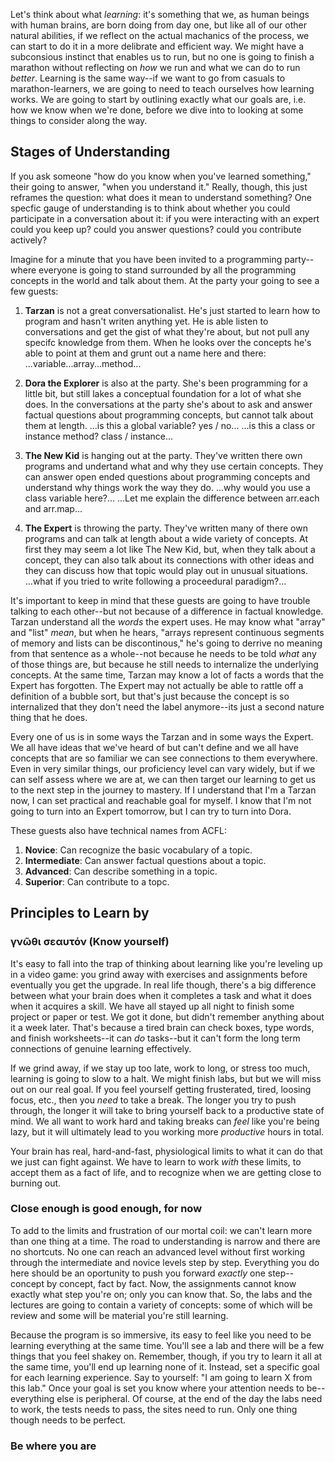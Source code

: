 Let's think about what *learning*: it's something that we, as human beings with human brains, are born doing from day one, but like all of our other natural abilities, if we reflect on the actual machanics of the process, we can start to do it in a more delibrate and efficient way. We might have a subconsious instinct that enables us to run, but no one is going to finish a marathon without reflecting on *how* we run and what we can do to run *better*. Learning is the same way--if we want to go from casuals to marathon-learners, we are going to need to teach ourselves how learning works. We are going to start by outlining exactly what our goals are, i.e. how we know when we're done, before we dive into to looking at some things to consider along the way.

## Stages of Understanding

If you ask someone "how do you know when you've learned something," their going to answer, "when you understand it." Really, though, this just reframes the question: what does it mean to understand something? One specfic gauge of understanding is to think about whether you could participate in a conversation about it: if you were interacting with an expert could you keep up? could you answer questions? could you contribute actively?

Imagine for a minute that you have been invited to a programming party--where everyone is going to stand surrounded by all the programming concepts in the world and talk about them. At the party your going to see a few guests:

1. **Tarzan** is not a great conversationalist. He's just started to learn how to program and hasn't writen anything yet. He is able listen to conversations and get the gist of what they're about, but not pull any specifc knowledge from them. When he looks over the concepts he's able to point at them and grunt out a name here and there: ...variable...array...method...

2. **Dora the Explorer** is also at the party. She's been programming for a little bit, but still lakes a conceptual foundation for a lot of what she does. In the conversations at the party she's about to ask and answer factual questions about programming concepts, but cannot talk about them at length. ...is this a global variable? yes / no... ...is this a class or instance method? class / instance...

3. **The New Kid** is hanging out at the party. They've written there own programs and undertand what and why they use certain concepts. They can answer open ended questions about programming concepts and understand why things work the way they do. ...why would you use a class variable here?... ...Let me explain the difference between arr.each and arr.map...

4. **The Expert** is throwing the party. They've written many of there own programs and can talk at length about a wide variety of concepts. At first they may seem a lot like The New Kid, but, when they talk about a concept, they can also talk about its connections with other ideas and they can discuss how that topic would play out in unusual situations. ...what if you tried to write following a proceedural paradigm?...

It's important to keep in mind that these guests are going to have trouble talking to each other--but not because of a difference in factual knowledge. Tarzan understand all the *words* the expert uses. He may know what "array" and "list" *mean*, but when he hears, "arrays represent continuous segments of memory and lists can be discontinous," he's going to derrive no meaning from that sentence as a whole--not because he needs to be told *what* any of those things are, but because he still needs to internalize the underlying concepts. At the same time, Tarzan may know a lot of facts a words that the Expert has forgotten. The Expert may not actually be able to rattle off a definition of a bubble sort, but that's just because the concept is so internalized that they don't need the label anymore--its just a second nature thing that he does.

Every one of us is in some ways the Tarzan and in some ways the Expert. We all have ideas that we've heard of but can't define and we all have concepts that are so familiar we can see connections to them everywhere. Even in very similar things, our proficiency level can vary widely, but if we can self assess where we are at, we can then target our learning to get us to the next step in the journey to mastery. If I understand that I'm a Tarzan now, I can set practical and reachable goal for myself. I know that I'm not going to turn into an Expert tomorrow, but I can try to turn into Dora.

These guests also have technical names from ACFL:
1. **Novice**: Can recognize the basic vocabulary of a topic.
2. **Intermediate**: Can answer factual questions about a topic.
3. **Advanced**: Can describe something in a topic.
4. **Superior**: Can contribute to a topc.

## Principles to Learn by
### γνῶθι σεαυτόν (Know yourself)

It's easy to fall into the trap of thinking about learning like you're leveling up in a video game: you grind away with exercises and assignments before eventually you get the upgrade. In real life though, there's a big difference between what your brain does when it completes a task and what it does when it acquires a skill. We have all stayed up all night to finish some project or paper or test. We got it done, but didn't remember anything about it a week later. That's because a tired brain can check boxes, type words, and finish worksheets--it can *do* tasks--but it can't form the long term connections of genuine learning effectively.

If we grind away, if we stay up too late, work to long, or stress too much, learning is going to slow to a halt. We might finish labs, but but we will miss out on our real goal. If you feel yourself getting frusterated, tired, loosing focus, etc., then you *need* to take a break. The longer you try to push through, the longer it will take to bring yourself back to a productive state of mind. We all want to work hard and taking breaks can *feel* like you're being lazy, but it will ultimately lead to you working more *productive* hours in total.

Your brain has real, hard-and-fast, physiological limits to what it can do that we just can fight against. We have to learn to work *with* these limits, to accept them as a fact of life, and to recognize when we are getting close to burning out.

### Close enough is good enough, for now

To add to the limits and frustration of our mortal coil: we can't learn more than one thing at a time. The road to understanding is narrow and there are no shortcuts. No one can reach an advanced level without first working through the intermediate and novice levels step by step. Everything you do here should be an oportunity to push you forward *exactly* one step--concept by concept, fact by fact. Now, the assignments cannot know exactly what step you're on; only you can know that. So, the labs and the lectures are going to contain a variety of concepts: some of which will be review and some will be material you're still learning.

Because the program is so immersive, its easy to feel like you need to be learning everything at the same time. You'll see a lab and there will be a few things that you feel shakey on. Remember, though, if you try to learn it all at the same time, you'll end up learning none of it. Instead, set a specific goal for each learning experience. Say to yourself: "I am going to learn X from this lab." Once your goal is set you know where your attention needs to be--everything else is peripheral. Of course, at the end of the day the labs need to work, the tests needs to pass, the sites need to run. Only one thing though needs to be perfect.

### Be where you are





